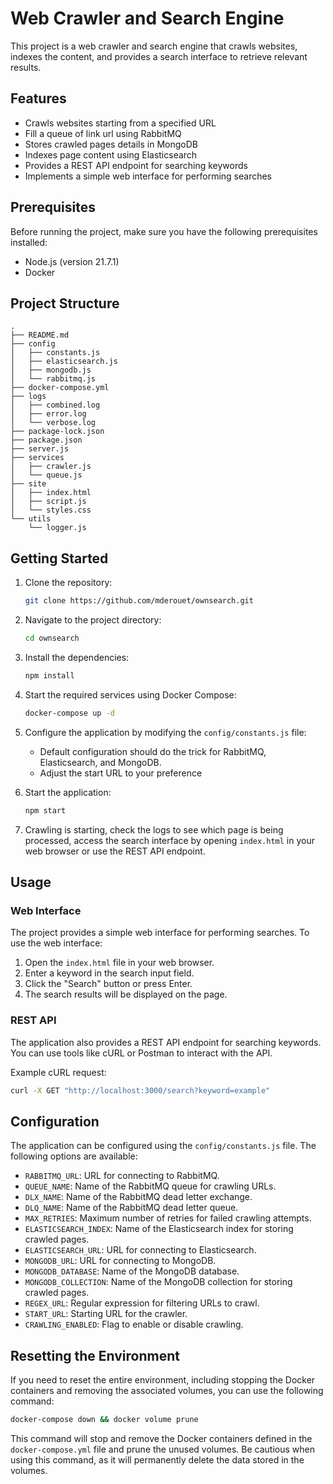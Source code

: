 # Web Crawler and Search Engine

This project is a web crawler and search engine that crawls websites, indexes the content, and provides a search interface to retrieve relevant results.

## Features

- Crawls websites starting from a specified URL
- Fill a queue of link url using RabbitMQ
- Stores crawled pages details in MongoDB
- Indexes page content using Elasticsearch
- Provides a REST API endpoint for searching keywords
- Implements a simple web interface for performing searches

## Prerequisites

Before running the project, make sure you have the following prerequisites installed:

- Node.js (version 21.7.1)
- Docker

## Project Structure

```
.
├── README.md
├── config
│   ├── constants.js
│   ├── elasticsearch.js
│   ├── mongodb.js
│   └── rabbitmq.js
├── docker-compose.yml
├── logs
│   ├── combined.log
│   ├── error.log
│   └── verbose.log
├── package-lock.json
├── package.json
├── server.js
├── services
│   ├── crawler.js
│   └── queue.js
├── site
│   ├── index.html
│   ├── script.js
│   └── styles.css
└── utils
    └── logger.js
```

## Getting Started

1. Clone the repository:

   ```bash
   git clone https://github.com/mderouet/ownsearch.git
   ```

2. Navigate to the project directory:

   ```bash
   cd ownsearch
   ```

3. Install the dependencies:

   ```bash
   npm install
   ```

4. Start the required services using Docker Compose:

   ```bash
   docker-compose up -d
   ```

5. Configure the application by modifying the `config/constants.js` file:
   - Default configuration should do the trick for RabbitMQ, Elasticsearch, and MongoDB.
   - Adjust the start URL to your preference

6. Start the application:

   ```bash
   npm start
   ```

7. Crawling is starting, check the logs to see which page is being processed, access the search interface by opening `index.html` in your web browser or use the REST API endpoint.

## Usage

### Web Interface

The project provides a simple web interface for performing searches. To use the web interface:

1. Open the `index.html` file in your web browser.
2. Enter a keyword in the search input field.
3. Click the "Search" button or press Enter.
4. The search results will be displayed on the page.

### REST API

The application also provides a REST API endpoint for searching keywords. You can use tools like cURL or Postman to interact with the API.

Example cURL request:

```bash
curl -X GET "http://localhost:3000/search?keyword=example"
```

## Configuration

The application can be configured using the `config/constants.js` file. The following options are available:

- `RABBITMQ_URL`: URL for connecting to RabbitMQ.
- `QUEUE_NAME`: Name of the RabbitMQ queue for crawling URLs.
- `DLX_NAME`: Name of the RabbitMQ dead letter exchange.
- `DLQ_NAME`: Name of the RabbitMQ dead letter queue.
- `MAX_RETRIES`: Maximum number of retries for failed crawling attempts.
- `ELASTICSEARCH_INDEX`: Name of the Elasticsearch index for storing crawled pages.
- `ELASTICSEARCH_URL`: URL for connecting to Elasticsearch.
- `MONGODB_URL`: URL for connecting to MongoDB.
- `MONGODB_DATABASE`: Name of the MongoDB database.
- `MONGODB_COLLECTION`: Name of the MongoDB collection for storing crawled pages.
- `REGEX_URL`: Regular expression for filtering URLs to crawl.
- `START_URL`: Starting URL for the crawler.
- `CRAWLING_ENABLED`: Flag to enable or disable crawling.

## Resetting the Environment

If you need to reset the entire environment, including stopping the Docker containers and removing the associated volumes, you can use the following command:

```bash
docker-compose down && docker volume prune
```

This command will stop and remove the Docker containers defined in the `docker-compose.yml` file and prune the unused volumes. Be cautious when using this command, as it will permanently delete the data stored in the volumes.

